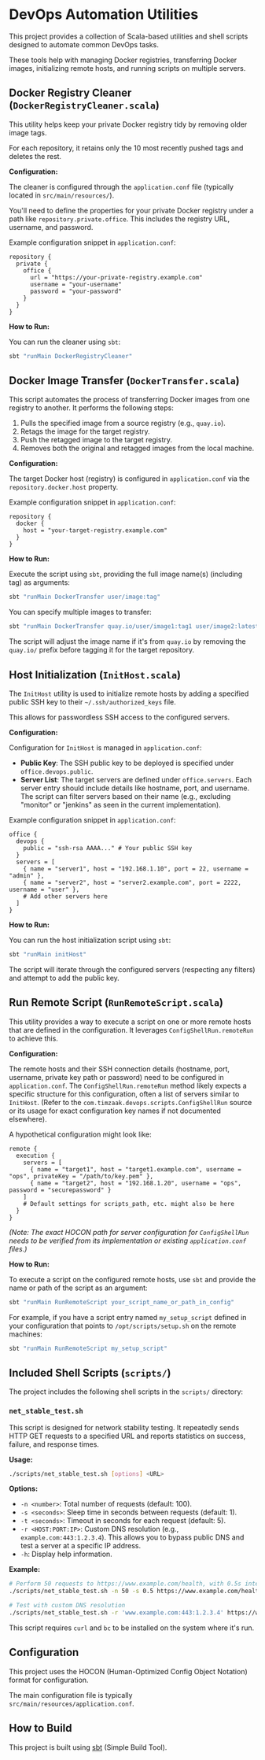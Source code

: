 # DevOps Automation Utilities

This project provides a collection of Scala-based utilities and shell scripts designed to automate common DevOps tasks.

These tools help with managing Docker registries, transferring Docker images, initializing remote hosts, and running scripts on multiple servers.

## Docker Registry Cleaner (`DockerRegistryCleaner.scala`)

This utility helps keep your private Docker registry tidy by removing older image tags.

For each repository, it retains only the 10 most recently pushed tags and deletes the rest.

**Configuration:**

The cleaner is configured through the `application.conf` file (typically located in `src/main/resources/`).

You'll need to define the properties for your private Docker registry under a path like `repository.private.office`. This includes the registry URL, username, and password.

Example configuration snippet in `application.conf`:

```hocon
repository {
  private {
    office {
      url = "https://your-private-registry.example.com"
      username = "your-username"
      password = "your-password"
    }
  }
}
```

**How to Run:**

You can run the cleaner using `sbt`:

```bash
sbt "runMain DockerRegistryCleaner"
```

## Docker Image Transfer (`DockerTransfer.scala`)

This script automates the process of transferring Docker images from one registry to another. It performs the following steps:
1. Pulls the specified image from a source registry (e.g., `quay.io`).
2. Retags the image for the target registry.
3. Push the retagged image to the target registry.
4. Removes both the original and retagged images from the local machine.

**Configuration:**

The target Docker host (registry) is configured in `application.conf` via the `repository.docker.host` property.

Example configuration snippet in `application.conf`:

```hocon
repository {
  docker {
    host = "your-target-registry.example.com"
  }
}
```

**How to Run:**

Execute the script using `sbt`, providing the full image name(s) (including tag) as arguments:

```bash
sbt "runMain DockerTransfer user/image:tag"
```

You can specify multiple images to transfer:

```bash
sbt "runMain DockerTransfer quay.io/user/image1:tag1 user/image2:latest"
```

The script will adjust the image name if it's from `quay.io` by removing the `quay.io/` prefix before tagging it for the target repository.

## Host Initialization (`InitHost.scala`)

The `InitHost` utility is used to initialize remote hosts by adding a specified public SSH key to their `~/.ssh/authorized_keys` file.

This allows for passwordless SSH access to the configured servers.

**Configuration:**

Configuration for `InitHost` is managed in `application.conf`:

*   **Public Key**: The SSH public key to be deployed is specified under `office.devops.public`.
*   **Server List**: The target servers are defined under `office.servers`. Each server entry should include details like hostname, port, and username. The script can filter servers based on their name (e.g., excluding "monitor" or "jenkins" as seen in the current implementation).

Example configuration snippet in `application.conf`:

```hocon
office {
  devops {
    public = "ssh-rsa AAAA..." # Your public SSH key
  }
  servers = [
    { name = "server1", host = "192.168.1.10", port = 22, username = "admin" },
    { name = "server2", host = "server2.example.com", port = 2222, username = "user" },
    # Add other servers here
  ]
}
```

**How to Run:**

You can run the host initialization script using `sbt`:

```bash
sbt "runMain initHost"
```
The script will iterate through the configured servers (respecting any filters) and attempt to add the public key.

## Run Remote Script (`RunRemoteScript.scala`)

This utility provides a way to execute a script on one or more remote hosts that are defined in the configuration. It leverages `ConfigShellRun.remoteRun` to achieve this.

**Configuration:**

The remote hosts and their SSH connection details (hostname, port, username, private key path or password) need to be configured in `application.conf`. The `ConfigShellRun.remoteRun` method likely expects a specific structure for this configuration, often a list of servers similar to `InitHost`. (Refer to the `com.timzaak.devops.scripts.ConfigShellRun` source or its usage for exact configuration key names if not documented elsewhere).

A hypothetical configuration might look like:

```hocon
remote {
  execution {
    servers = [
      { name = "target1", host = "target1.example.com", username = "ops", privateKey = "/path/to/key.pem" },
      { name = "target2", host = "192.168.1.20", username = "ops", password = "securepassword" }
    ]
    # Default settings for scripts_path, etc. might also be here
  }
}
```
*(Note: The exact HOCON path for server configuration for `ConfigShellRun` needs to be verified from its implementation or existing `application.conf` files.)*

**How to Run:**

To execute a script on the configured remote hosts, use `sbt` and provide the name or path of the script as an argument:

```bash
sbt "runMain RunRemoteScript your_script_name_or_path_in_config"
```

For example, if you have a script entry named `my_setup_script` defined in your configuration that points to `/opt/scripts/setup.sh` on the remote machines:

```bash
sbt "runMain RunRemoteScript my_setup_script"
```

## Included Shell Scripts (`scripts/`)

The project includes the following shell scripts in the `scripts/` directory:


### `net_stable_test.sh`

This script is designed for network stability testing. It repeatedly sends HTTP GET requests to a specified URL and reports statistics on success, failure, and response times.

**Usage:**

```bash
./scripts/net_stable_test.sh [options] <URL>
```

**Options:**

*   `-n <number>`: Total number of requests (default: 100).
*   `-s <seconds>`: Sleep time in seconds between requests (default: 1).
*   `-t <seconds>`: Timeout in seconds for each request (default: 5).
*   `-r <HOST:PORT:IP>`: Custom DNS resolution (e.g., `example.com:443:1.2.3.4`). This allows you to bypass public DNS and test a server at a specific IP address.
*   `-h`: Display help information.

**Example:**

```bash
# Perform 50 requests to https://www.example.com/health, with 0.5s interval
./scripts/net_stable_test.sh -n 50 -s 0.5 https://www.example.com/health

# Test with custom DNS resolution
./scripts/net_stable_test.sh -r 'www.example.com:443:1.2.3.4' https://www.example.com/health
```
This script requires `curl` and `bc` to be installed on the system where it's run.

## Configuration

This project uses the HOCON (Human-Optimized Config Object Notation) format for configuration.

The main configuration file is typically `src/main/resources/application.conf`.

## How to Build

This project is built using [sbt](https://www.scala-sbt.org/) (Simple Build Tool).

